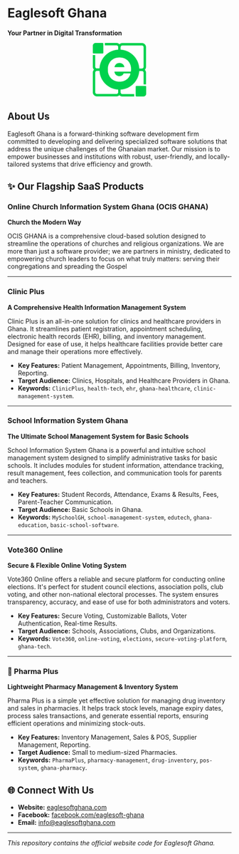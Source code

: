 # Eaglesoft Ghana
**Your Partner in Digital Transformation**

<p align="center">
  <img src="public/eaglesoft.webp" alt="Eaglesoft Ghana Logo" width="120" />
</p>

## About Us

Eaglesoft Ghana is a forward-thinking software development firm committed to developing and delivering specialized software solutions that address the unique challenges of the Ghanaian market. Our mission is to empower businesses and institutions with robust, user-friendly, and locally-tailored systems that drive efficiency and growth.

## ✨ Our Flagship SaaS Products

### Online Church Information System Ghana (OCIS GHANA)

**Church the Modern Way**

OCIS GHANA is a comprehensive cloud-based solution designed to streamline the operations of churches and religious organizations. We are more than just a software provider; we are partners
in ministry, dedicated to empowering church leaders to focus on what truly matters: serving their congregations and
spreading the Gospel

---

### Clinic Plus

**A Comprehensive Health Information Management System**

Clinic Plus is an all-in-one solution for clinics and healthcare providers in Ghana. It streamlines patient registration, appointment scheduling, electronic health records (EHR), billing, and inventory management. Designed for ease of use, it helps healthcare facilities provide better care and manage their operations more effectively.

- **Key Features:** Patient Management, Appointments, Billing, Inventory, Reporting.
- **Target Audience:** Clinics, Hospitals, and Healthcare Providers in Ghana.
- **Keywords:** `ClinicPlus`, `health-tech`, `ehr`, `ghana-healthcare`, `clinic-management-system`.

---

### School Information System Ghana

**The Ultimate School Management System for Basic Schools**

School Information System Ghana is a powerful and intuitive school management system designed to simplify administrative tasks for basic schools. It includes modules for student information, attendance tracking, result management, fees collection, and communication tools for parents and teachers.

- **Key Features:** Student Records, Attendance, Exams & Results, Fees, Parent-Teacher Communication.
- **Target Audience:** Basic Schools in Ghana.
- **Keywords:** `MySchoolGH`, `school-management-system`, `edutech`, `ghana-education`, `basic-school-software`.

---

<!-- ### 🎓 My School Portal
**Standalone Student & Parent Portal for Senior High Schools**

This standalone module from our main system is specifically tailored for Senior High Schools. My School Portal provides students and parents with a dedicated platform to check academic performance, track attendance, view school announcements, and stay connected with the school's administration. -->

<!-- * **Key Features:** Student Dashboard, Results Checker, Announcements, Attendance Tracker.
* **Target Audience:** Senior High School Students and Parents.
* **Keywords:** `MySchoolPortal`, `shs-portal`, `student-information-system`, `ghana-shs`. -->

### Vote360 Online

**Secure & Flexible Online Voting System**

Vote360 Online offers a reliable and secure platform for conducting online elections. It's perfect for student council elections, association polls, club voting, and other non-national electoral processes. The system ensures transparency, accuracy, and ease of use for both administrators and voters.

- **Key Features:** Secure Voting, Customizable Ballots, Voter Authentication, Real-time Results.
- **Target Audience:** Schools, Associations, Clubs, and Organizations.
- **Keywords:** `Vote360`, `online-voting`, `elections`, `secure-voting-platform`, `ghana-tech`.

---

### 💊 Pharma Plus

**Lightweight Pharmacy Management & Inventory System**

Pharma Plus is a simple yet effective solution for managing drug inventory and sales in pharmacies. It helps track stock levels, manage expiry dates, process sales transactions, and generate essential reports, ensuring efficient operations and minimizing stock-outs.

- **Key Features:** Inventory Management, Sales & POS, Supplier Management, Reporting.
- **Target Audience:** Small to medium-sized Pharmacies.
- **Keywords:** `PharmaPlus`, `pharmacy-management`, `drug-inventory`, `pos-system`, `ghana-pharmacy`.

## 🌐 Connect With Us

- **Website:** [eaglesoftghana.com](https://eaglesoftghana.com)
- **Facebook:** [facebook.com/eaglesoft-ghana](https://www.facebook.com/eaglesoft-ghana)
- **Email:** [info@eaglesoftghana.com](mailto:info@eaglesoftghana.com)

---

_This repository contains the official website code for Eaglesoft Ghana._
